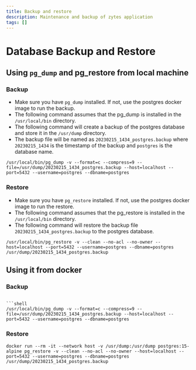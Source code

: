 ```yaml
---
title: Backup and restore
description: Maintenance and backup of zytes application
tags: []
---
```


# Database Backup and Restore

## Using `pg_dump` and pg_restore from local machine

### Backup

* Make sure you have `pg_dump` installed. If not, use the postgres docker image to run the backup.
* The following command assumes that the pg_dump is installed in the `/usr/local/bin` directory.
* The following command will create a backup of the postgres database and store it in the `/usr/dump` directory.
* The backup file will be named as `20230215_1434_postgres.backup` where `20230215_1434` is the timestamp of the backup and `postgres` is the database name.

```shell
/usr/local/bin/pg_dump -v --format=c --compress=9 --file=/usr/dump/20230215_1434_postgres.backup --host=localhost --port=5432 --username=postgres --dbname=postgres
```


### Restore

* Make sure you have `pg_restore` installed. If not, use the postgres docker image to run the restore.
* The following command assumes that the pg_restore is installed in the `/usr/local/bin` directory.
* The following command will restore the backup file `20230215_1434_postgres.backup` to the postgres database.

```shell
/usr/local/bin/pg_restore -v --clean --no-acl --no-owner --host=localhost --port=5432 --username=postgres --dbname=postgres /usr/dump/20230215_1434_postgres.backup
```

## Using it from docker

### Backup

```shell
    
```shell
/usr/local/bin/pg_dump -v --format=c --compress=9 --file=/usr/dump/20230215_1434_postgres.backup --host=localhost --port=5432 --username=postgres --dbname=postgres
``` 

### Restore

```shell
docker run --rm -it --network host -v /usr/dump:/usr/dump postgres:15-alpine pg_restore -v --clean --no-acl --no-owner --host=localhost --port=5432 --username=postgres --dbname=postgres /usr/dump/20230215_1434_postgres.backup
```
    